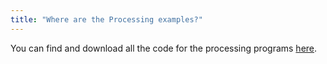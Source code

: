 ```yaml
---
title: "Where are the Processing examples?"
---
```


You can find and download all the code for the processing programs [here](https://github.com/arduino/CTC-Processing/tree/master/en).
